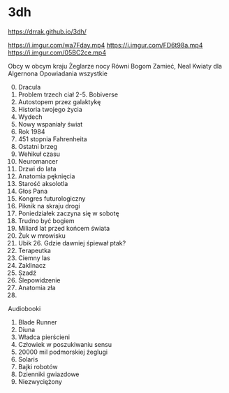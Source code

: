 # 3dh
https://drrak.github.io/3dh/

https://i.imgur.com/wa7Fday.mp4
https://i.imgur.com/FD6t98a.mp4
https://i.imgur.com/05BC2ce.mp4

Obcy w obcym kraju
Żeglarze nocy
Równi Bogom
Zamieć, Neal
Kwiaty dla Algernona
Opowiadania wszystkie 

0. Dracula
1. Problem trzech ciał
2-5. Bobiverse
6. Autostopem przez galaktykę
7. Historia twojego życia
8. Wydech
9. Nowy wspaniały świat
10. Rok 1984
11. 451 stopnia Fahrenheita
12. Ostatni brzeg
13. Wehikuł czasu
14. Neuromancer
15. Drzwi do lata
16. Anatomia pęknięcia
17. Starość aksolotla
18. Głos Pana
19. Kongres futurologiczny
20. Piknik na skraju drogi
21. Poniedziałek zaczyna się w sobotę
22. Trudno być bogiem
23. Miliard lat przed końcem świata
24. Żuk w mrowisku
25. Ubik
26. Gdzie dawniej śpiewał ptak?
27. Terapeutka
28. Ciemny las
29. Zaklinacz
30. Szadź
31. Ślepowidzenie
32. Anatomia zła
33. 



Audiobooki

1. Blade Runner
2. Diuna
3. Władca pierścieni
4. Człowiek w poszukiwaniu sensu
5. 20000 mil podmorskiej żeglugi
6. Solaris
7. Bajki robotów
8. Dzienniki gwiazdowe
9. Niezwyciężony


